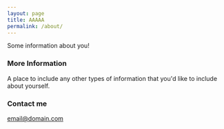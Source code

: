 ```yaml
---
layout: page
title: AAAAA
permalink: /about/
---
```


Some information about you!

### More Information

A place to include any other types of information that you'd like to include about yourself.

### Contact me

[email@domain.com](mailto:email@domain.com)

